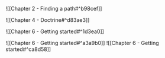 ![[Chapter 2 - Finding a path#^b98cef]]

![[Chapter 4 - Doctrine#^d83ae3]]

![[Chapter 6 - Getting started#^1d3ea0]]

![[Chapter 6 - Getting started#^a3a9b0]]
![[Chapter 6 - Getting started#^ca8d58]]